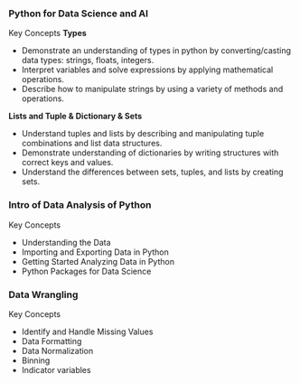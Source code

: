 
### Python for Data Science and AI
Key Concepts
__Types__
* Demonstrate an understanding of types in python by converting/casting data types: strings, floats, integers.
* Interpret variables and solve expressions by applying mathematical operations.
* Describe how to manipulate strings by using a variety of methods and operations.

__Lists and Tuple & Dictionary & Sets__

* Understand tuples and lists by describing and manipulating tuple combinations and list data structures.
* Demonstrate understanding of dictionaries by writing structures with correct keys and values.
* Understand the differences between sets, tuples, and lists by creating sets.

### Intro of Data Analysis of Python
Key Concepts
* Understanding the Data
* Importing and Exporting Data in Python
* Getting Started Analyzing Data in Python
* Python Packages for Data Science

### Data Wrangling 
Key Concepts
* Identify and Handle Missing Values
* Data Formatting
* Data Normalization
* Binning
* Indicator variables
